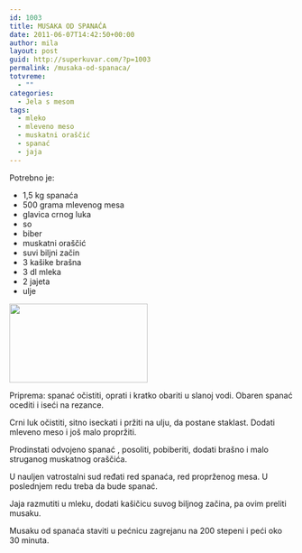 ```yaml
---
id: 1003
title: MUSAKA OD SPANAĆA
date: 2011-06-07T14:42:50+00:00
author: mila
layout: post
guid: http://superkuvar.com/?p=1003
permalink: /musaka-od-spanaca/
totvreme:
  - ""
categories:
  - Jela s mesom
tags:
  - mleko
  - mleveno meso
  - muskatni oraščić
  - spanać
  - jaja
---
```

Potrebno je:

  * 1,5 kg spanaća
  * 500 grama mlevenog mesa
  * glavica crnog luka
  * so
  * biber
  * muskatni oraščić
  * suvi biljni začin
  * 3 kašike brašna
  * 3 dl mleka
  * 2 jajeta
  * ulje

<img class="alignnone size-medium wp-image-1007" title="spanacmusaka" src="//superkuvar.com/wp-content/uploads/2011/06/spanacmusaka1-e1307457715488.jpg" alt="" width="245" height="140" /> 

Priprema: spanać očistiti, oprati i kratko obariti u slanoj vodi. Obaren spanać ocediti i iseći na rezance.

Crni luk očistiti, sitno iseckati i pržiti na ulju, da postane staklast. Dodati mleveno meso i još malo propržiti.

Prodinstati odvojeno spanać , posoliti, pobiberiti, dodati brašno i malo struganog muskatnog oraščića.

U nauljen vatrostalni sud ređati red spanaća, red proprženog mesa. U poslednjem redu treba da bude spanać.

Jaja razmutiti u mleku, dodati kašičicu suvog biljnog začina, pa ovim preliti musaku.

Musaku od spanaća staviti u pećnicu zagrejanu na 200 stepeni i peći oko 30 minuta.